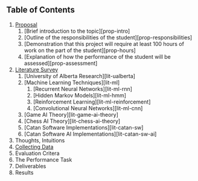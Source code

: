 
## Table of Contents

1. [Proposal](#proposal)
	1. [Brief introduction to the topic][prop-intro]
	1. [Outline of the responsibilities of the student][prop-responsibilities]
	1. [Demonstration that this project will require at least 100 hours of work on the part of the student][prop-hours]
	1. [Explanation of how the performance of the student will be assessed][prop-assessment]
1. [Literature Survey](#literature-survey)
	1. [University of Alberta Research][lit-ualberta]
	1. [Machine Learning Techniques][lit-ml]
		1. [Recurrent Neural Networks][lit-ml-rnn]
		1. [Hidden Markov Models][lit-ml-hmm]
		1. [Reinforcement Learning][lit-ml-reinforcement]
		1. [Convolutional Neural Networks][lit-ml-cnn]
	1. [Game AI Theory][lit-game-ai-theory]
	1. [Chess AI Theory][lit-chess-ai-theory]
	1. [Catan Software Implementations][lit-catan-sw]
	1. [Catan Software AI Implementations][lit-catan-sw-ai]
1. Thoughts, Intuitions
1. [Collecting Data](#collecting-data)
1. Evaluation Critera
1. The Performance Task
1. Deliverables
1. Results
